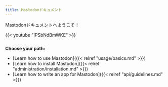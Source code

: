 ```yaml
---
title: Mastodonドキュメント
---
```


Mastodonドキュメントへようこそ！

<div style="margin-bottom: 26px">
  {{< youtube "IPSbNdBmWKE" >}}
</div>

**Choose your path:**

- [Learn how to use Mastodon]({{< relref "usage/basics.md" >}})
- [Learn how to install Mastodon]({{< relref "administration/installation.md" >}})
- [Learn how to write an app for Mastodon]({{< relref "api/guidelines.md" >}})
